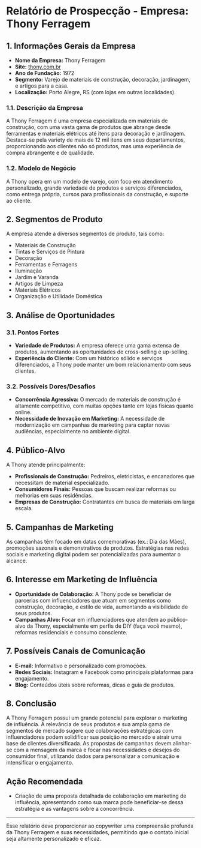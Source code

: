 # Relatório de Prospecção - Empresa: Thony Ferragem

## 1. **Informações Gerais da Empresa**
- **Nome da Empresa:** Thony Ferragem
- **Site:** [thony.com.br](https://thony.com.br)
- **Ano de Fundação:** 1972
- **Segmento:** Varejo de materiais de construção, decoração, jardinagem, e artigos para a casa.
- **Localização:** Porto Alegre, RS (com lojas em outras localidades).

### 1.1. **Descrição da Empresa**
A Thony Ferragem é uma empresa especializada em materiais de construção, com uma vasta gama de produtos que abrange desde ferramentas e materiais elétricos até itens para decoração e jardinagem. Destaca-se pela variety de mais de 12 mil itens em seus departamentos, proporcionando aos clientes não só produtos, mas uma experiência de compra abrangente e de qualidade.

### 1.2. **Modelo de Negócio**
A Thony opera em um modelo de varejo, com foco em atendimento personalizado, grande variedade de produtos e serviços diferenciados, como entrega própria, cursos para profissionais da construção, e suporte ao cliente. 

## 2. **Segmentos de Produto**
A empresa atende a diversos segmentos de produto, tais como:
- Materiais de Construção
- Tintas e Serviços de Pintura
- Decoração
- Ferramentas e Ferragens
- Iluminação
- Jardim e Varanda
- Artigos de Limpeza
- Materiais Elétricos
- Organização e Utilidade Doméstica

## 3. **Análise de Oportunidades**
### 3.1. **Pontos Fortes**
- **Variedade de Produtos:** A empresa oferece uma gama extensa de produtos, aumentando as oportunidades de cross-selling e up-selling.
- **Experiência do Cliente:** Com um histórico sólido e serviços diferenciados, a Thony pode manter um bom relacionamento com seus clientes.

### 3.2. **Possíveis Dores/Desafios**
- **Concorrência Agressiva:** O mercado de materiais de construção é altamente competitivo, com muitas opções tanto em lojas físicas quanto online.
- **Necessidade de Inovação em Marketing:** A necessidade de modernização em campanhas de marketing para captar novas audiências, especialmente no ambiente digital.

## 4. **Público-Alvo**
A Thony atende principalmente:
- **Profissionais de Construção:** Pedreiros, eletricistas, e encanadores que necessitam de material especializado.
- **Consumidores Finais:** Pessoas que buscam realizar reformas ou melhorias em suas residências.
- **Empresas de Construção:** Contratantes em busca de materiais em larga escala.

## 5. **Campanhas de Marketing**
As campanhas têm focado em datas comemorativas (ex.: Dia das Mães), promoções sazonais e demonstrativos de produtos. Estratégias nas redes sociais e marketing digital podem ser potencializadas para aumentar o alcance.

## 6. **Interesse em Marketing de Influência**
- **Oportunidade de Colaboração:** A Thony pode se beneficiar de parcerias com influenciadores que atuam em segmentos como construção, decoração, e estilo de vida, aumentando a visibilidade de seus produtos.
- **Campanhas Alvo:** Focar em influenciadores que atendem ao público-alvo da Thony, especialmente em perfis de DIY (faça você mesmo), reformas residenciais e consumo consciente.

## 7. **Possíveis Canais de Comunicação**
- **E-mail:** Informativo e personalizado com promoções.
- **Redes Sociais:** Instagram e Facebook como principais plataformas para engajamento.
- **Blog:** Conteúdos úteis sobre reformas, dicas e guia de produtos.

## 8. **Conclusão**
A Thony Ferragem possui um grande potencial para explorar o marketing de influência. A relevância de seus produtos e sua ampla gama de segmentos de mercado sugere que colaborações estratégicas com influenciadores podem solidificar sua posição no mercado e atrair uma base de clientes diversificada. As propostas de campanhas devem alinhar-se com a mensagem da marca e focar nas necessidades e desejos do consumidor final, utilizando dados para personalizar a comunicação e intensificar o engajamento.

## **Ação Recomendada**
- Criação de uma proposta detalhada de colaboração em marketing de influência, apresentando como sua marca pode beneficiar-se dessa estratégia e as vantagens sobre a concorrência. 

---
Esse relatório deve proporcionar ao copywriter uma compreensão profunda da Thony Ferragem e suas necessidades, permitindo que o contato inicial seja altamente personalizado e eficaz.
